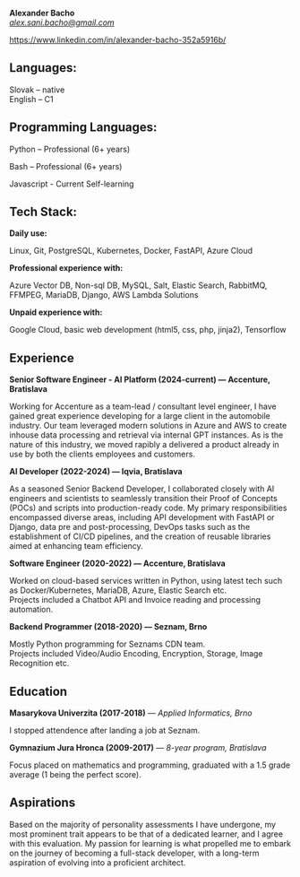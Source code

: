 **Alexander Bacho**  
*alex.sani.bacho@gmail.com*

https://www.linkedin.com/in/alexander-bacho-352a5916b/

## Languages:
Slovak – native  
English – C1 

## Programming Languages:
Python – Professional (6+ years)

Bash – Professional  (6+ years)

Javascript - Current Self-learning

## Tech Stack:
**Daily use:**

Linux, Git, PostgreSQL, Kubernetes, Docker, FastAPI, Azure Cloud

**Professional experience with:**

Azure Vector DB, Non-sql DB, MySQL, Salt, Elastic Search, RabbitMQ, FFMPEG, MariaDB, Django, AWS Lambda Solutions

**Unpaid experience with:**

Google Cloud, basic web development (html5, css, php, jinja2), Tensorflow  

## Experience
**Senior Software Engineer - AI Platform (2024-current) — Accenture, Bratislava**

Working for Accenture as a team-lead / consultant level engineer, I have gained great experience developing for a large client in the automobile industry. Our team leveraged modern solutions in Azure and AWS to create inhouse data processing
and retrieval via internal GPT instances. As is the nature of this industry, we moved rapibly a delivered a product already in use by both the clients employees and customers.  

**AI Developer (2022-2024) — Iqvia, Bratislava**

As a seasoned Senior Backend Developer, I collaborated closely with AI engineers and scientists to seamlessly transition their Proof of Concepts (POCs) and scripts into production-ready code. My primary responsibilities encompassed diverse areas, including API development with FastAPI or Django, data pre and post-processing, DevOps tasks such as the establishment of CI/CD pipelines, and the creation of reusable libraries aimed at enhancing team efficiency.

**Software Engineer (2020-2022) — Accenture, Bratislava** 

Worked on cloud-based services written in Python, using latest tech such as Docker/Kubernetes, MariaDB, Azure, Elastic Search etc.  
Projects included a Chatbot API and Invoice reading and processing automation.  

**Backend Programmer (2018-2020) — Seznam, Brno**  

Mostly Python programming for Seznams CDN team.  
Projects included Video/Audio Encoding, Encryption, Storage, Image Recognition etc.  

## Education
**Masarykova Univerzita (2017-2018)** — *Applied Informatics, Brno*

I stopped attendence after landing a job at Seznam.

**Gymnazium Jura Hronca (2009-2017)** — *8-year program, Bratislava* 

Focus placed on mathematics and programming, graduated with a 1.5 grade average (1 being the perfect score).

## Aspirations
Based on the majority of personality assessments I have undergone, my most prominent trait appears to be that of a dedicated learner, and I agree with this evaluation. My passion for learning is what propelled me to embark on the journey of becoming a full-stack developer, with a long-term aspiration of evolving into a proficient architect.

